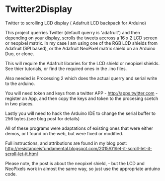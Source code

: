 # Twitter2Display
Twitter to scrolling LCD display ( Adafruit LCD backpack for Arduino)

This project querries Twitter (default querry is 'adafruit') and then depending on your display, scrolls the tweets accross a 16 x 2 LCD screen or neopixel matrix.
In my case I am using one of the RGB LCD shields from Adafruit (SPI based), or the Adafruit NeoPixel matrix shield on an Arduino Duo, or clone.

This will require the Adafruit libraries for the LCD shield or neopixel shields. See thier tutorials, or find the required ones in the .ino files.

Also needed is Processing 2 which does the actual querry and serial write to the arduino.

You will need token and keys from a twitter APP - http://apps.twitter.com - register an App, and then copy the keys and token to the procesing scetch in two places.

Lastly you will need to hack the Arduino IDE to change the serial buffer to 256 bytes.(see blog post for details)

All of these programs were adaptations of existing ones that were either demos, or I found on the web, but were fixed or modified.

Full instructions, and attributions are found in my blog post: http://resistanceisfundamental.blogspot.com/2015/01/let-it-scroll-let-it-scroll-let-it.html

Please note, the post is about the neopixel shield, - but the LCD and NeoPixels work in almost the same way, so just use the appropriate arduino code. 
